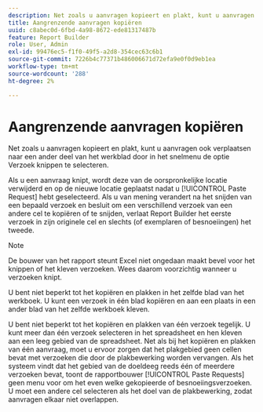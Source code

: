 ```yaml
---
description: Net zoals u aanvragen kopieert en plakt, kunt u aanvragen ook verplaatsen naar een ander deel van het werkblad door in het snelmenu de optie Verzoek knippen te selecteren.
title: Aangrenzende aanvragen kopiëren
uuid: c8abec0d-6fbd-4a98-8672-ede81317487b
feature: Report Builder
role: User, Admin
exl-id: 99476ec5-f1f0-49f5-a2d8-354cec63c6b1
source-git-commit: 7226b4c77371b486006671d72efa9e0f0d9eb1ea
workflow-type: tm+mt
source-wordcount: '288'
ht-degree: 2%

---
```


# Aangrenzende aanvragen kopiëren

Net zoals u aanvragen kopieert en plakt, kunt u aanvragen ook verplaatsen naar een ander deel van het werkblad door in het snelmenu de optie Verzoek knippen te selecteren.

Als u een aanvraag knipt, wordt deze van de oorspronkelijke locatie verwijderd en op de nieuwe locatie geplaatst nadat u [!UICONTROL Paste Request] hebt geselecteerd. Als u van mening verandert na het snijden van een bepaald verzoek en besluit om een verschillend verzoek van een andere cel te kopiëren of te snijden, verlaat Report Builder het eerste verzoek in zijn originele cel en slechts (of exemplaren of besnoeiingen) het tweede.

>[!NOTE]
>
>De bouwer van het rapport steunt Excel niet ongedaan maakt bevel voor het knippen of het kleven verzoeken. Wees daarom voorzichtig wanneer u verzoeken knipt.

U bent niet beperkt tot het kopiëren en plakken in het zelfde blad van het werkboek. U kunt een verzoek in één blad kopiëren en aan een plaats in een ander blad van het zelfde werkboek kleven.

U bent niet beperkt tot het kopiëren en plakken van één verzoek tegelijk. U kunt meer dan één verzoek selecteren in het spreadsheet en hen kleven aan een leeg gebied van de spreadsheet. Net als bij het kopiëren en plakken van één aanvraag, moet u ervoor zorgen dat het plakgebied geen cellen bevat met verzoeken die door de plakbewerking worden vervangen. Als het systeem vindt dat het gebied van de doeldeeg reeds één of meerdere verzoeken bevat, toont de rapportbouwer [!UICONTROL Paste Requests] geen menu voor om het even welke gekopieerde of besnoeiingsverzoeken. U moet een andere cel selecteren als het doel van de plakbewerking, zodat aanvragen elkaar niet overlappen.
